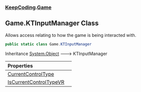 ### [KeepCoding](KeepCoding.md 'KeepCoding').[Game](KeepCoding_Game.md 'KeepCoding.Game')
## Game.KTInputManager Class
Allows access relating to how the game is being interacted with.  
```csharp
public static class Game.KTInputManager
```

Inheritance [System.Object](https://docs.microsoft.com/en-us/dotnet/api/System.Object 'System.Object') &#129106; KTInputManager  

| Properties | |
| :--- | :--- |
| [CurrentControlType](KeepCoding_Game_KTInputManager_CurrentControlType.md 'KeepCoding.Game.KTInputManager.CurrentControlType') |  |
| [IsCurrentControlTypeVR](KeepCoding_Game_KTInputManager_IsCurrentControlTypeVR.md 'KeepCoding.Game.KTInputManager.IsCurrentControlTypeVR') |  |
